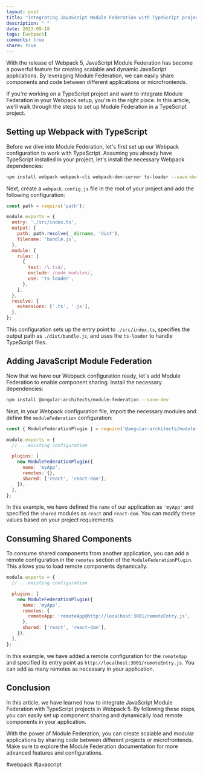 ```yaml
---
layout: post
title: "Integrating JavaScript Module Federation with TypeScript projects in Webpack 5"
description: " "
date: 2023-09-18
tags: [webpack]
comments: true
share: true
---
```


With the release of Webpack 5, JavaScript Module Federation has become a powerful feature for creating scalable and dynamic JavaScript applications. By leveraging Module Federation, we can easily share components and code between different applications or microfrontends.

If you're working on a TypeScript project and want to integrate Module Federation in your Webpack setup, you're in the right place. In this article, we'll walk through the steps to set up Module Federation in a TypeScript project.

## Setting up Webpack with TypeScript

Before we dive into Module Federation, let's first set up our Webpack configuration to work with TypeScript. Assuming you already have TypeScript installed in your project, let's install the necessary Webpack dependencies:

```bash
npm install webpack webpack-cli webpack-dev-server ts-loader --save-dev
```

Next, create a `webpack.config.js` file in the root of your project and add the following configuration:

```javascript
const path = require('path');

module.exports = {
  entry: './src/index.ts',
  output: {
    path: path.resolve(__dirname, 'dist'),
    filename: 'bundle.js',
  },
  module: {
    rules: [
      {
        test: /\.ts$/,
        exclude: /node_modules/,
        use: 'ts-loader',
      },
    ],
  },
  resolve: {
    extensions: ['.ts', '.js'],
  },
};
```

This configuration sets up the entry point to `./src/index.ts`, specifies the output path as `./dist/bundle.js`, and uses the `ts-loader` to handle TypeScript files.

## Adding JavaScript Module Federation

Now that we have our Webpack configuration ready, let's add Module Federation to enable component sharing. Install the necessary dependencies:

```bash
npm install @angular-architects/module-federation --save-dev
```

Next, in your Webpack configuration file, import the necessary modules and define the `moduleFederation` configuration:

```javascript
const { ModuleFederationPlugin } = require('@angular-architects/module-federation');

module.exports = {
  // ...existing configuration

  plugins: [
    new ModuleFederationPlugin({
      name: 'myApp',
      remotes: {},
      shared: ['react', 'react-dom'],
    }),
  ],
};
```

In this example, we have defined the `name` of our application as `'myApp'` and specified the `shared` modules as `react` and `react-dom`. You can modify these values based on your project requirements.

## Consuming Shared Components

To consume shared components from another application, you can add a remote configuration in the `remotes` section of the `ModuleFederationPlugin`. This allows you to load remote components dynamically.

```javascript
module.exports = {
  // ...existing configuration

  plugins: [
    new ModuleFederationPlugin({
      name: 'myApp',
      remotes: {
        remoteApp: 'remoteApp@http://localhost:3001/remoteEntry.js',
      },
      shared: ['react', 'react-dom'],
    }),
  ],
};
```

In this example, we have added a remote configuration for the `remoteApp` and specified its entry point as `http://localhost:3001/remoteEntry.js`. You can add as many remotes as necessary in your application.

## Conclusion

In this article, we have learned how to integrate JavaScript Module Federation with TypeScript projects in Webpack 5. By following these steps, you can easily set up component sharing and dynamically load remote components in your application.

With the power of Module Federation, you can create scalable and modular applications by sharing code between different projects or microfrontends. Make sure to explore the Module Federation documentation for more advanced features and configurations.

#webpack #javascript
